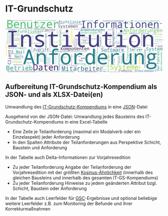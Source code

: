 # IT-Grundschutz

![IT-GS Wortwolke](./IT-GS-Wortwolke.jpg)

## Aufbereitung IT-Grundschutz-Kompendium als JSON- und als XLSX-Datei(en)

Umwandlung des [IT-Grundschutz-Kompendiums](https://www.bsi.bund.de/DE/Themen/Unternehmen-und-Organisationen/Standards-und-Zertifizierung/IT-Grundschutz/IT-Grundschutz-Kompendium/it-grundschutz-kompendium_node.html) in eine [JSON](https://de.wikipedia.org/wiki/JavaScript_Object_Notation)-Datei

Ausgehend von der JSON-Datei:
Umwandlung jedes Bausteins des IT-Grundschutz-Kompendiums in eine Excel-Tabelle
- Eine Zeile je Teilanforderung (maximal ein Modalverb oder ein Einzelaspekt) jeder Anforderung
- In den Spalten Attribute der Teilanforderungen aus Perspektive Schicht, Baustein und Anforderung

In der Tabelle auch Delta-Informationen zur Vorjahresedition 
- Zu jeder Teilanforderung Angabe der Teilanforderung der Vorjahresedition mit der größten [Kosinus-Ähnlichkeit](https://de.wikipedia.org/wiki/Kosinus-%C3%84hnlichkeit) (innerhalb des gleichen Bausteins und innerhalb des gesamten IT-GS-Kompendiums)
- Zu jeder Teilanforderung Hinweise zu jedem geänderten Attribut bzgl. Schicht, Baustein oder Anforderung 

In der Tabelle auch Leerfelder für [GSC](https://www.bsi.bund.de/DE/Themen/Unternehmen-und-Organisationen/Standards-und-Zertifizierung/IT-Grundschutz/Zertifizierte-Informationssicherheit/IT-Grundschutzschulung/Online-Kurs-IT-Grundschutz/Lektion_6_IT-Grundschutz-Check/Lektion_6_node.html;jsessionid=6C7A24BA0A68383A2C55DB433D49B4A3.internet082)-Ergebnisse und optional beliebige weitere Leerfelder z.B. zum Monitoring der Befunde und ihrer Korrekturmaßnahmen
